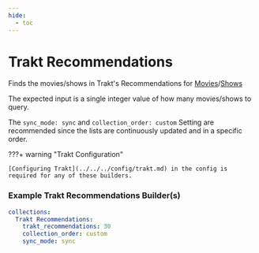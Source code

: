 ```yaml
---
hide:
  - toc
---
```

# Trakt Recommendations

Finds the movies/shows in Trakt's Recommendations for [Movies](https://trakt.docs.apiary.io/#reference/recommendations/movies/get-movie-recommendations)/[Shows](https://trakt.docs.apiary.io/#reference/recommendations/shows/get-show-recommendations)

The expected input is a single integer value of how many movies/shows to query. 

The `sync_mode: sync` and `collection_order: custom` Setting are recommended since the lists are continuously updated 
and in a specific order. 

???+ warning "Trakt Configuration"

    [Configuring Trakt](../../../config/trakt.md) in the config is required for any of these builders.

### Example Trakt Recommendations Builder(s)

```yaml
collections:
  Trakt Recommendations:
    trakt_recommendations: 30
    collection_order: custom
    sync_mode: sync
```